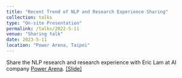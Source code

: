 ```yaml
---
title: "Recent Trend of NLP and Research Experience Sharing"
collection: talks
type: "On-site Presentation"
permalink: /talks/2022-5-11
venue: "Sharing talk"
date: 2023-5-11
location: "Power Arena, Taipei"
---
```


Share the NLP research and research experience with Eric Lam at AI company [Power Arena](https://www.powerarena.com/). [[Slide]](http://DanielLin94144.github.io/files/Talk-20230511.pdf)